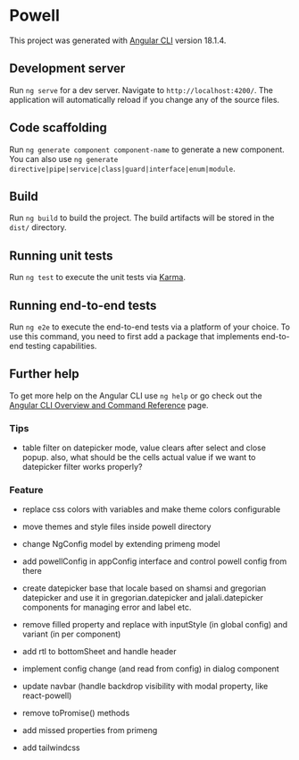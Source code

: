# Powell

This project was generated with [Angular CLI](https://github.com/angular/angular-cli) version 18.1.4.

## Development server

Run `ng serve` for a dev server. Navigate to `http://localhost:4200/`. The application will automatically reload if you change any of the source files.

## Code scaffolding

Run `ng generate component component-name` to generate a new component. You can also use `ng generate directive|pipe|service|class|guard|interface|enum|module`.

## Build

Run `ng build` to build the project. The build artifacts will be stored in the `dist/` directory.

## Running unit tests

Run `ng test` to execute the unit tests via [Karma](https://karma-runner.github.io).

## Running end-to-end tests

Run `ng e2e` to execute the end-to-end tests via a platform of your choice. To use this command, you need to first add a package that implements end-to-end testing capabilities.

## Further help

To get more help on the Angular CLI use `ng help` or go check out the [Angular CLI Overview and Command Reference](https://angular.dev/tools/cli) page.

### Tips

- table filter on datepicker mode, value clears after select and close popup. also, what should be the cells actual
  value if we want to datepicker filter works properly?

### Feature

- replace css colors with variables and make theme colors configurable
- move themes and style files inside powell directory

- change NgConfig model by extending primeng model
- add powellConfig in appConfig interface and control powell config from there
- create datepicker base that locale based on shamsi and gregorian datepicker and use it in gregorian.datepicker and jalali.datepicker components for managing error and label etc.
- remove filled property and replace with inputStyle (in global config) and variant (in per component)
- add rtl to bottomSheet and handle header
- implement config change (and read from config) in dialog component
- update navbar (handle backdrop visibility with modal property, like react-powell)
- remove toPromise() methods
- add missed properties from primeng
- add tailwindcss
